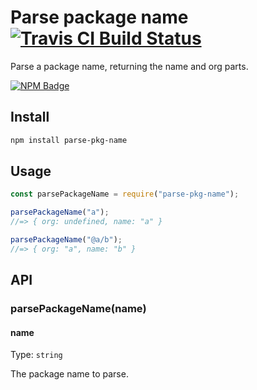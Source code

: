 # Parse package name [![Travis CI Build Status](https://img.shields.io/travis/com/Richienb/parse-pkg-name/master.svg?style=for-the-badge)](https://travis-ci.com/Richienb/parse-pkg-name)

Parse a package name, returning the name and org parts.

[![NPM Badge](https://nodei.co/npm/parse-pkg-name.png)](https://npmjs.com/package/parse-pkg-name)

## Install

```sh
npm install parse-pkg-name
```

## Usage

```js
const parsePackageName = require("parse-pkg-name");

parsePackageName("a");
//=> { org: undefined, name: "a" }

parsePackageName("@a/b");
//=> { org: "a", name: "b" }
```

## API

### parsePackageName(name)

#### name

Type: `string`

The package name to parse.
